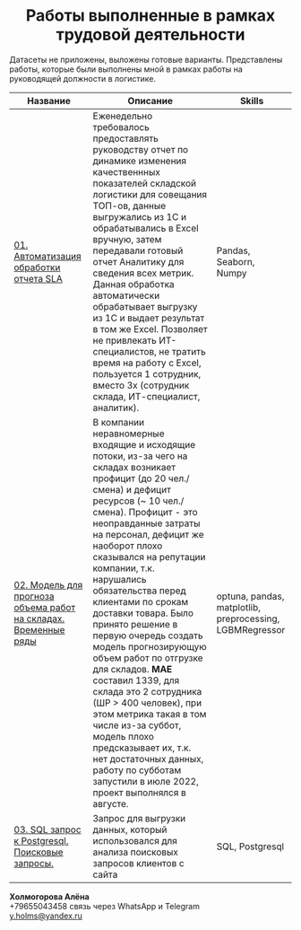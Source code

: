 <h1 align="center">Работы выполненные в рамках трудовой деятельности</h1>
Датасеты не приложены, выложены готовые варианты. 
Представлены работы, которые были выполнены мной в рамках работы на руководящей должности в логистике.

| **Название** | **Описание** | **Skills** |
| -------------------- | --------------------- |---------------------------|
| [01. Автоматизация обработки отчета SLA](https://github.com/Kholmogorovaaa/Kholmogorovaaa/blob/main/project_company/SLA.ipynb) | Еженедельно требовалось предоставлять руководству отчет по динамике изменения качественнных показателей складской логистики для совещания ТОП-ов, данные выгружались из 1С и обрабатывались в Excel вручную, затем передавали готовый отчет Аналитику для сведения всех метрик. Данная обработка автоматически обрабатывает выгрузку из 1С и выдает результат в том же Excel. Позволяет не привлекать ИТ-специалистов, не тратить время на работу с Excel, пользуется 1 сотрудник, вместо 3х (сотрудник склада, ИТ-специалист, аналитик). | Pandas, Seaborn, Numpy |
| [02. Модель для прогноза объема работ на складах. Временные ряды](https://github.com/Kholmogorovaaa/Kholmogorovaaa/blob/main/project_company/forecast_income_picking.ipynb) | В компании неравномерные входящие и исходящие потоки, из-за чего на складах возникает профицит (до 20 чел./смена) и дефицит ресурсов (~ 10 чел./смена). Профицит - это неоправданные затраты на персонал, дефицит же наоборот плохо сказывался на репутации компании, т.к. нарушались обязательства перед клиентами по срокам доставки товара. Было принято решение в первую очередь создать модель прогнозирующую объем работ по отгрузке для складов. **МАЕ** составил 1339, для склада это 2 сотрудника (ШР > 400 человек), при этом метрика такая в том числе из-за суббот, модель плохо предсказывает их, т.к. нет достаточных данных, работу по субботам запустили в июле 2022, проект выполнялся в августе. | optuna, pandas, matplotlib, preprocessing, LGBMRegressor |
| [03. SQL запрос к Postgresql. Поисковые запросы.](https://github.com/Kholmogorovaaa/Kholmogorovaaa/blob/main/project_company/Корзина_запрос_выдача.sql) | Запрос для выгрузки данных, который использовался для анализа поисковых запросов клиентов с сайта | SQL, Postgresql |

**Холмогорова Алёна**  
+79655043458  связь через WhatsApp и Telegram  
y.holms@yandex.ru 
